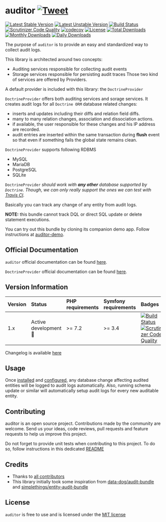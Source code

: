 # auditor [![Tweet](https://img.shields.io/twitter/url/http/shields.io.svg?style=social)](https://twitter.com/intent/tweet?text=Create%20audit%20logs%20for%20all%20Doctrine%20ORM%20database%20related%20changes%20with%20auditor.&url=https://github.com/DamienHarper/auditor&hashtags=doctrine-audit-log-bundle)

[![Latest Stable Version](https://poser.pugx.org/damienharper/auditor/v/stable)](https://packagist.org/packages/damienharper/auditor)
[![Latest Unstable Version](https://poser.pugx.org/damienharper/auditor/v/unstable)](https://packagist.org/packages/damienharper/auditor)
[![Build Status](https://travis-ci.com/DamienHarper/auditor.svg?branch=master)](https://travis-ci.com/DamienHarper/auditor)
[![Scrutinizer Code Quality](https://scrutinizer-ci.com/g/DamienHarper/auditor/badges/quality-score.png?b=master)](https://scrutinizer-ci.com/g/DamienHarper/auditor/?branch=master)
[![codecov](https://codecov.io/gh/DamienHarper/auditor/branch/master/graph/badge.svg)](https://codecov.io/gh/DamienHarper/auditor)
[![License](https://poser.pugx.org/damienharper/auditor/license)](https://packagist.org/packages/damienharper/auditor)
[![Total Downloads](https://poser.pugx.org/damienharper/auditor/downloads)](https://packagist.org/packages/damienharper/auditor)
[![Monthly Downloads](https://poser.pugx.org/damienharper/auditor/d/monthly)](https://packagist.org/packages/damienharper/auditor)
[![Daily Downloads](https://poser.pugx.org/damienharper/auditor/d/daily)](https://packagist.org/packages/damienharper/auditor)

The purpose of `auditor` is to provide an easy and standardized way to collect audit logs.

This library is architected around two concepts:
- Auditing services responsible for collecting audit events
- Storage services responsible for persisting audit traces
Those two kind of services are offered by Providers.

A default provider is included with this library: the `DoctrineProvider`

`DoctrineProvider` offers both auditing services and sorage services.
It creates audit logs for all `Doctrine ORM` database related changes:

- inserts and updates including their diffs and relation field diffs.
- many to many relation changes, association and dissociation actions.
- if available, the user responsible for these changes and his IP address are recorded. 
- audit entries are inserted within the same transaction during **flush** event 
so that even if something fails the global state remains clean.

`DoctrineProvider` supports following RDBMS
* MySQL
* MariaDB
* PostgreSQL
* SQLite

`DoctrineProvider` *should work with **any other** database supported by `Doctrine`. 
Though, we can only really support the ones we can test with [Travis CI](https://travis-ci.com).*

Basically you can track any change of any entity from audit logs.

**NOTE:** this bundle cannot track DQL or direct SQL update or delete statement executions.

You can try out this bundle by cloning its companion demo app. 
Follow instructions at [auditor-demo](https://github.com/DamienHarper/auditor-demo).


## Official Documentation
`auditor` official documentation can be found [here](doc/00-index.md).

`DoctrineProvider` official documentation can be found [here](doc/00-index.md).


## Version Information
 Version   | Status                      | PHP requirements | Symfony requirements | Badges
:----------|:----------------------------|:-----------------|:---------------------|:-----------
 1.x       | Active development :rocket: | >= 7.2           | >= 3.4               | [![Build Status](https://travis-ci.com/DamienHarper/auditor.svg?branch=master)](https://travis-ci.com/DamienHarper/auditor) [![Scrutinizer Code Quality](https://scrutinizer-ci.com/g/DamienHarper/auditor/badges/quality-score.png?b=master)](https://scrutinizer-ci.com/g/DamienHarper/auditor/?branch=master)
 
Changelog is available [here](CHANGELOG.md)


## Usage
Once [installed](doc/11-installation.md) and [configured](doc/20-general-configuration.md), any database change 
affecting audited entities will be logged to audit logs automatically.
Also, running schema update or similar will automatically setup audit logs for every 
new auditable entity.


## Contributing
auditor is an open source project. Contributions made by the community are welcome. 
Send us your ideas, code reviews, pull requests and feature requests to help us improve this project.

Do not forget to provide unit tests when contributing to this project. 
To do so, follow instructions in this dedicated [README](tests/README.md)


## Credits
- Thanks to [all contributors](https://github.com/DamienHarper/auditor/graphs/contributors)
- This library initially took some inspiration from [data-dog/audit-bundle](https://github.com/DATA-DOG/DataDogAuditBundle.git) and 
[simplethings/entity-audit-bundle](https://github.com/simplethings/EntityAuditBundle.git)


## License
`auditor` is free to use and is licensed under the [MIT license](http://www.opensource.org/licenses/mit-license.php)
